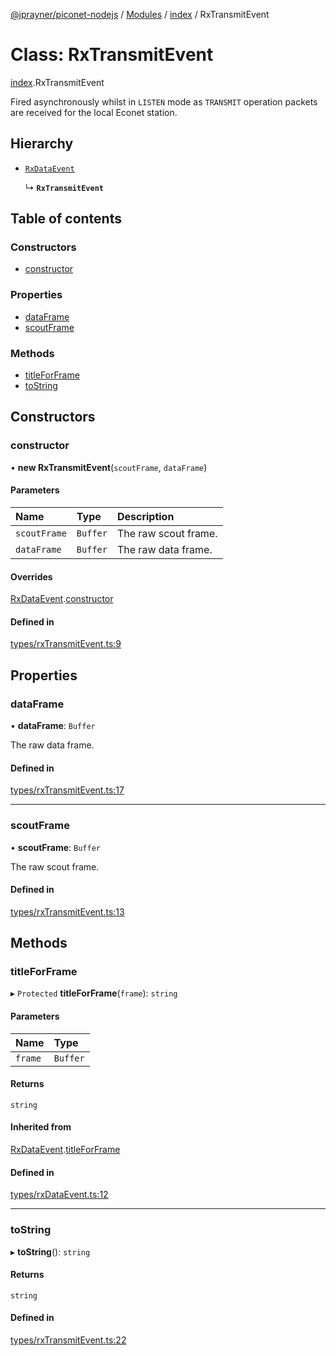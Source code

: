 [@jprayner/piconet-nodejs](../README.md) / [Modules](../modules.md) / [index](../modules/index.md) / RxTransmitEvent

# Class: RxTransmitEvent

[index](../modules/index.md).RxTransmitEvent

Fired asynchronously whilst in `LISTEN` mode as `TRANSMIT` operation packets are received for the
local Econet station.

## Hierarchy

- [`RxDataEvent`](index.RxDataEvent.md)

  ↳ **`RxTransmitEvent`**

## Table of contents

### Constructors

- [constructor](index.RxTransmitEvent.md#constructor)

### Properties

- [dataFrame](index.RxTransmitEvent.md#dataframe)
- [scoutFrame](index.RxTransmitEvent.md#scoutframe)

### Methods

- [titleForFrame](index.RxTransmitEvent.md#titleforframe)
- [toString](index.RxTransmitEvent.md#tostring)

## Constructors

### constructor

• **new RxTransmitEvent**(`scoutFrame`, `dataFrame`)

#### Parameters

| Name | Type | Description |
| :------ | :------ | :------ |
| `scoutFrame` | `Buffer` | The raw scout frame. |
| `dataFrame` | `Buffer` | The raw data frame. |

#### Overrides

[RxDataEvent](index.RxDataEvent.md).[constructor](index.RxDataEvent.md#constructor)

#### Defined in

[types/rxTransmitEvent.ts:9](https://github.com/jprayner/piconet/blob/55ff188/driver/nodejs/src/types/rxTransmitEvent.ts#L9)

## Properties

### dataFrame

• **dataFrame**: `Buffer`

The raw data frame.

#### Defined in

[types/rxTransmitEvent.ts:17](https://github.com/jprayner/piconet/blob/55ff188/driver/nodejs/src/types/rxTransmitEvent.ts#L17)

___

### scoutFrame

• **scoutFrame**: `Buffer`

The raw scout frame.

#### Defined in

[types/rxTransmitEvent.ts:13](https://github.com/jprayner/piconet/blob/55ff188/driver/nodejs/src/types/rxTransmitEvent.ts#L13)

## Methods

### titleForFrame

▸ `Protected` **titleForFrame**(`frame`): `string`

#### Parameters

| Name | Type |
| :------ | :------ |
| `frame` | `Buffer` |

#### Returns

`string`

#### Inherited from

[RxDataEvent](index.RxDataEvent.md).[titleForFrame](index.RxDataEvent.md#titleforframe)

#### Defined in

[types/rxDataEvent.ts:12](https://github.com/jprayner/piconet/blob/55ff188/driver/nodejs/src/types/rxDataEvent.ts#L12)

___

### toString

▸ **toString**(): `string`

#### Returns

`string`

#### Defined in

[types/rxTransmitEvent.ts:22](https://github.com/jprayner/piconet/blob/55ff188/driver/nodejs/src/types/rxTransmitEvent.ts#L22)
